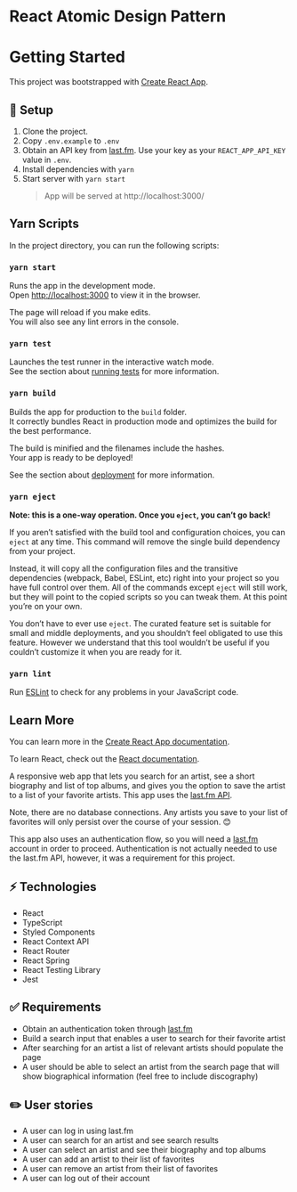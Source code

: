 # React Atomic Design Pattern
# Getting Started 

This project was bootstrapped with [Create React App](https://github.com/facebook/create-react-app).

## 🚀 Setup

1. Clone the project.
2. Copy `.env.example` to `.env`
3. Obtain an API key from [last.fm](https://www.last.fm/api/). Use your key as your `REACT_APP_API_KEY` value in `.env`.
4. Install dependencies with `yarn`
5. Start server with `yarn start`
    > App will be served at http://localhost:3000/

## Yarn Scripts

In the project directory, you can run the following scripts:

### `yarn start`

Runs the app in the development mode.<br />
Open [http://localhost:3000](http://localhost:3000) to view it in the browser.

The page will reload if you make edits.<br />
You will also see any lint errors in the console.

### `yarn test`

Launches the test runner in the interactive watch mode.<br />
See the section about [running tests](https://facebook.github.io/create-react-app/docs/running-tests) for more information.

### `yarn build`

Builds the app for production to the `build` folder.<br />
It correctly bundles React in production mode and optimizes the build for the best performance.

The build is minified and the filenames include the hashes.<br />
Your app is ready to be deployed!

See the section about [deployment](https://facebook.github.io/create-react-app/docs/deployment) for more information.

### `yarn eject`

**Note: this is a one-way operation. Once you `eject`, you can’t go back!**

If you aren’t satisfied with the build tool and configuration choices, you can `eject` at any time. This command will remove the single build dependency from your project.

Instead, it will copy all the configuration files and the transitive dependencies (webpack, Babel, ESLint, etc) right into your project so you have full control over them. All of the commands except `eject` will still work, but they will point to the copied scripts so you can tweak them. At this point you’re on your own.

You don’t have to ever use `eject`. The curated feature set is suitable for small and middle deployments, and you shouldn’t feel obligated to use this feature. However we understand that this tool wouldn’t be useful if you couldn’t customize it when you are ready for it.

### `yarn lint`

Run [ESLint](https://eslint.org/) to check for any problems in your JavaScript code.


## Learn More

You can learn more in the [Create React App documentation](https://facebook.github.io/create-react-app/docs/getting-started).

To learn React, check out the [React documentation](https://reactjs.org/).

A responsive web app that lets you search for an artist, see a short biography and list of top albums, and gives you the option to save the artist to a list of your favorite artists. This app uses the [last.fm API](https://www.last.fm/api).

Note, there are no database connections. Any artists you save to your list of favorites will only persist over the course of your session. 😊

This app also uses an authentication flow, so you will need a [last.fm](https://www.last.fm/) account in order to proceed. Authentication is not actually needed to use the last.fm API, however, it was a requirement for this project.

## ⚡️ Technologies

-   React
-   TypeScript
-   Styled Components
-   React Context API
-   React Router
-   React Spring
-   React Testing Library
-   Jest

## ✅ Requirements

-   Obtain an authentication token through [last.fm](https://www.last.fm/)
-   Build a search input that enables a user to search for their favorite artist
-   After searching for an artist a list of relevant artists should populate the page
-   A user should be able to select an artist from the search page that will show biographical information (feel free to include discography)

## ✏️ User stories

-   A user can log in using last.fm
-   A user can search for an artist and see search results
-   A user can select an artist and see their biography and top albums
-   A user can add an artist to their list of favorites
-   A user can remove an artist from their list of favorites
-   A user can log out of their account
